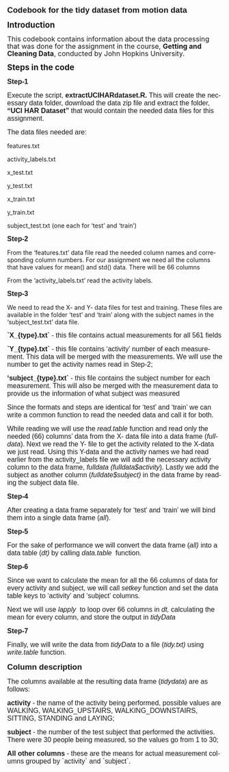 <body lang=EN-US link=blue vlink="#954F72" style='tab-interval:.5in'>

<div class=WordSection1>

<p class=MsoPlainText><b style='mso-bidi-font-weight:normal'><span
style='font-size:14.0pt;font-family:"Calibri",sans-serif;mso-ascii-theme-font:
minor-latin;mso-hansi-theme-font:minor-latin;mso-bidi-font-family:"Courier New"'>Codebook
for the tidy dataset from motion data<o:p></o:p></span></b></p>

<p class=MsoNormal><b style='mso-bidi-font-weight:normal'><span
style='font-size:14.0pt;line-height:107%'>Introduction<o:p></o:p></span></b></p>

<p class=MsoNormal><span style='font-size:12.0pt;line-height:107%;mso-bidi-font-family:
"Courier New"'>This codebook contains information about the data processing
that was done for the assignment in the </span><span style='font-size:12.0pt;
line-height:107%'>course, </span><b style='mso-bidi-font-weight:normal'><span
style='font-size:12.0pt;line-height:107%;mso-bidi-font-family:"Courier New"'>Getting
and Cleaning Data</span></b><span style='font-size:12.0pt;line-height:107%'>,
conducted by John Hopkins University.<span style='mso-spacerun:yes'>  </span><o:p></o:p></span></p>

<p class=MsoNormal><b style='mso-bidi-font-weight:normal'><span
style='font-size:14.0pt;line-height:107%'>Steps in the code<o:p></o:p></span></b></p>

<p class=MsoPlainText><b style='mso-bidi-font-weight:normal'><span
style='font-size:12.0pt;font-family:"Calibri",sans-serif;mso-ascii-theme-font:
minor-latin;mso-hansi-theme-font:minor-latin;mso-bidi-font-family:"Courier New"'>Step-1<o:p></o:p></span></b></p>

<p class=MsoPlainText><span style='font-size:12.0pt;font-family:"Calibri",sans-serif;
mso-ascii-theme-font:minor-latin;mso-hansi-theme-font:minor-latin;mso-bidi-font-family:
"Courier New"'>Execute the script,</span><b style='mso-bidi-font-weight:normal'><span
style='font-size:12.0pt;font-family:"Calibri",sans-serif;mso-ascii-theme-font:
minor-latin;mso-hansi-theme-font:minor-latin'> <span class=SpellE>extractUCIHARdataset.R</span>.
</span></b><span style='font-size:12.0pt;font-family:"Calibri",sans-serif;
mso-ascii-theme-font:minor-latin;mso-hansi-theme-font:minor-latin'>This will
create the necessary data folder, download the data zip file and extract the
folder, <b style='mso-bidi-font-weight:normal'>“UCI HAR Dataset”</b> that would
contain the needed data files for this assignment.<o:p></o:p></span></p>

<p class=MsoPlainText><span style='font-size:12.0pt;font-family:"Calibri",sans-serif;
mso-ascii-theme-font:minor-latin;mso-hansi-theme-font:minor-latin'>The data
files needed are:<o:p></o:p></span></p>

<p class=MsoPlainText><span style='font-size:12.0pt;font-family:"Calibri",sans-serif;
mso-ascii-theme-font:minor-latin;mso-hansi-theme-font:minor-latin'><p>features.txt</p>
<p>activity_labels.txt</p>
<p>x_test.txt</span></p>
<p>y_test.txt</span></p>
<p>x_train.txt</span></p>
<p>y_train.txt</span></p>
<p>subject_test.txt
(one each for ‘test’ and ‘train’)</p></span></p>

<p class=MsoPlainText><b style='mso-bidi-font-weight:normal'><span
style='font-size:12.0pt;font-family:"Calibri",sans-serif;mso-ascii-theme-font:
minor-latin;mso-hansi-theme-font:minor-latin;mso-bidi-font-family:"Courier New"'>Step-2</span></b></p>

<p class=MsoPlainText><span style='font-size:12.0pt;font-family:"Calibri",sans-serif;
mso-ascii-theme-font:minor-latin;mso-hansi-theme-font:minor-latin;mso-bidi-font-family:
"Courier New"'><p>From the ‘features.txt’ data file read the needed column names
and corresponding column numbers. For our assignment we need all the columns
that have values for <span class=GramE>mean(</span>) and <span class=SpellE>std</span>()
data. There will be 66 columns</p>
<p>From the ‘activity_labels.txt’ read the activity labels.</p></span></p>

<p class=MsoPlainText><b style='mso-bidi-font-weight:normal'><span
style='font-size:12.0pt;font-family:"Calibri",sans-serif;mso-ascii-theme-font:
minor-latin;mso-hansi-theme-font:minor-latin;mso-bidi-font-family:"Courier New"'>Step-3</span></b></p>

<p class=MsoPlainText><span style='font-size:12.0pt;font-family:"Calibri",sans-serif;
mso-ascii-theme-font:minor-latin;mso-hansi-theme-font:minor-latin;mso-bidi-font-family:
"Courier New"'><p>We need to read the X- and Y- data files for test and training.
These files are available in the folder ‘test’ and ‘train’ along with the
subject names in the ‘subject_test.txt’ data file.</span></p>

<p class=MsoPlainText><b style='mso-bidi-font-weight:normal'><span
style='font-size:12.0pt;font-family:"Calibri",sans-serif;mso-ascii-theme-font:
minor-latin;mso-hansi-theme-font:minor-latin;mso-bidi-font-family:"Courier New"'>`X<span
class=GramE>_{</span>type}.txt`</span></b><span style='font-size:12.0pt;
font-family:"Calibri",sans-serif;mso-ascii-theme-font:minor-latin;mso-hansi-theme-font:
minor-latin;mso-bidi-font-family:"Courier New"'> - this file contains actual
measurements for all 561 fields</span></p>

<p class=MsoPlainText><b style='mso-bidi-font-weight:normal'><span
style='font-size:12.0pt;font-family:"Calibri",sans-serif;mso-ascii-theme-font:
minor-latin;mso-hansi-theme-font:minor-latin;mso-bidi-font-family:"Courier New"'>`Y<span
class=GramE>_{</span>type}.txt`</span></b><span style='font-size:12.0pt;
font-family:"Calibri",sans-serif;mso-ascii-theme-font:minor-latin;mso-hansi-theme-font:
minor-latin;mso-bidi-font-family:"Courier New"'> - this file contains
‘activity’ number of each measurement. This data will be merged with the
measurements. We will use the number to get the activity names read in Step-2;</span></p>

<p class=MsoPlainText><b style='mso-bidi-font-weight:normal'><span
style='font-size:12.0pt;font-family:"Calibri",sans-serif;mso-ascii-theme-font:
minor-latin;mso-hansi-theme-font:minor-latin;mso-bidi-font-family:"Courier New"'>‘subject<span
class=GramE>_{</span>type}.txt`</span></b><span style='font-size:12.0pt;
font-family:"Calibri",sans-serif;mso-ascii-theme-font:minor-latin;mso-hansi-theme-font:
minor-latin;mso-bidi-font-family:"Courier New"'> - this file contains the
subject number for each measurement. This will also be merged with the
measurement data to provide us the information of what subject was measured</span></p>

<p class=MsoPlainText><span style='font-size:12.0pt;font-family:"Calibri",sans-serif;
mso-ascii-theme-font:minor-latin;mso-hansi-theme-font:minor-latin;mso-bidi-font-family:
"Courier New"'>Since the formats and steps are identical for ‘test’ and ‘train’
we can write a common function to read the needed data and call it for both.</span></p>

<p class=MsoPlainText><span style='font-size:12.0pt;font-family:"Calibri",sans-serif;
mso-ascii-theme-font:minor-latin;mso-hansi-theme-font:minor-latin;mso-bidi-font-family:
"Courier New"'>While reading we will use the <span class=SpellE><i
style='mso-bidi-font-style:normal'>read.table</i></span> function and read only
the needed (66) columns’ data from the X- data file into a data frame (<span
class=SpellE><i style='mso-bidi-font-style:normal'>fulldata</i></span>). Next
we read the Y- file to get the activity related to the X-data we just read.
Using this Y-data and the activity names we had read earlier from the <span
class=SpellE>activity_labels</span> file we will add the necessary activity
column to the data frame, <span class=SpellE><i style='mso-bidi-font-style:
normal'>fulldata</i></span><i style='mso-bidi-font-style:normal'> (<span
class=SpellE>fulldata$activity</span></i>). Lastly we add the subject as
another column (<span class=SpellE><i style='mso-bidi-font-style:normal'>fulldate$subject</i></span><i
style='mso-bidi-font-style:normal'>) </i>in the data frame by reading the
subject data file.</span></p>

<p class=MsoPlainText><b style='mso-bidi-font-weight:normal'><span
style='font-size:12.0pt;font-family:"Calibri",sans-serif;mso-ascii-theme-font:
minor-latin;mso-hansi-theme-font:minor-latin;mso-bidi-font-family:"Courier New"'>Step-4</span></b></p>

<p class=MsoPlainText><span style='font-size:12.0pt;font-family:"Calibri",sans-serif;
mso-ascii-theme-font:minor-latin;mso-hansi-theme-font:minor-latin;mso-bidi-font-family:
"Courier New"'>After creating a data frame separately for ‘test’ and ‘train’ we
will bind them into a single data frame (<i style='mso-bidi-font-style:normal'>all</i>).</span></p>

<p class=MsoPlainText><b style='mso-bidi-font-weight:normal'><span
style='font-size:12.0pt;font-family:"Calibri",sans-serif;mso-ascii-theme-font:
minor-latin;mso-hansi-theme-font:minor-latin;mso-bidi-font-family:"Courier New"'>Step-5</span></b></p>

<p class=MsoPlainText><span style='font-size:12.0pt;font-family:"Calibri",sans-serif;
mso-ascii-theme-font:minor-latin;mso-hansi-theme-font:minor-latin;mso-bidi-font-family:
"Courier New"'>For the sake of performance we will convert the data frame (<i
style='mso-bidi-font-style:normal'>all)</i> into a data table (<span
class=SpellE><i style='mso-bidi-font-style:normal'>dt</i></span><i
style='mso-bidi-font-style:normal'>)</i> by calling <span class=SpellE><span
class=GramE><i style='mso-bidi-font-style:normal'>data.table</i></span></span><span
class=GramE><i style='mso-bidi-font-style:normal'> </i><span
style='mso-spacerun:yes'> </span>function</span>.</span></p>

<p class=MsoPlainText><b style='mso-bidi-font-weight:normal'><span
style='font-size:12.0pt;font-family:"Calibri",sans-serif;mso-ascii-theme-font:
minor-latin;mso-hansi-theme-font:minor-latin;mso-bidi-font-family:"Courier New"'>Step-6</span></b></p>

<p class=MsoPlainText><span style='font-size:12.0pt;font-family:"Calibri",sans-serif;
mso-ascii-theme-font:minor-latin;mso-hansi-theme-font:minor-latin;mso-bidi-font-family:
"Courier New"'>Since we want to calculate the mean for all the 66 columns of data
for every activity and subject, we will call <span class=SpellE><i
style='mso-bidi-font-style:normal'>setkey</i></span> function and set the data
table keys to ‘activity’ and ‘subject’ columns<i style='mso-bidi-font-style:
normal'>.</i></span></p>

<p class=MsoPlainText><span style='font-size:12.0pt;font-family:"Calibri",sans-serif;
mso-ascii-theme-font:minor-latin;mso-hansi-theme-font:minor-latin;mso-bidi-font-family:
"Courier New"'>Next we will use <span class=SpellE><span class=GramE><i
style='mso-bidi-font-style:normal'>lapply</i></span></span><span class=GramE><i
style='mso-bidi-font-style:normal'> </i><span
style='mso-spacerun:yes'> </span>to</span> loop over 66 columns in <span
class=SpellE><i style='mso-bidi-font-style:normal'>dt</i></span><i
style='mso-bidi-font-style:normal'>, </i>calculating the mean for every column,
and store the output in <span class=SpellE><i style='mso-bidi-font-style:normal'>tidyData</i></span><i
style='mso-bidi-font-style:normal'></i></span></p>

<p class=MsoPlainText><b style='mso-bidi-font-weight:normal'><span
style='font-size:12.0pt;font-family:"Calibri",sans-serif;mso-ascii-theme-font:
minor-latin;mso-hansi-theme-font:minor-latin;mso-bidi-font-family:"Courier New"'>Step-7</span></b></p>

<p class=MsoPlainText><span style='font-size:12.0pt;font-family:"Calibri",sans-serif;
mso-ascii-theme-font:minor-latin;mso-hansi-theme-font:minor-latin;mso-bidi-font-family:
"Courier New"'>Finally, we will write the data from <span class=SpellE><i
style='mso-bidi-font-style:normal'>tidyData</i></span><i style='mso-bidi-font-style:
normal'> </i>to a file (<i style='mso-bidi-font-style:normal'>tidy.txt) </i>using
<span class=SpellE><i style='mso-bidi-font-style:normal'>write.table</i></span><i
style='mso-bidi-font-style:normal'> </i>function.</span></p>

<p class=MsoPlainText><b style='mso-bidi-font-weight:normal'><span
style='font-size:14.0pt;font-family:"Calibri",sans-serif;mso-ascii-theme-font:
minor-latin;mso-hansi-theme-font:minor-latin;mso-bidi-font-family:"Courier New"'>Column
description</span></b></p>

<p class=MsoPlainText><span style='font-size:12.0pt;font-family:"Calibri",sans-serif;
mso-ascii-theme-font:minor-latin;mso-hansi-theme-font:minor-latin;mso-bidi-font-family:
"Courier New"'>The columns available at the resulting data frame (<span
class=SpellE><i style='mso-bidi-font-style:normal'>tidydata</i></span>) are as
follows:</span></p>

<p class=MsoPlainText><span class=GramE><b style='mso-bidi-font-weight:normal'><span
style='font-size:12.0pt;font-family:"Calibri",sans-serif;mso-ascii-theme-font:
minor-latin;mso-hansi-theme-font:minor-latin;mso-bidi-font-family:"Courier New"'>activity</span></b></span><span
style='font-size:12.0pt;font-family:"Calibri",sans-serif;mso-ascii-theme-font:
minor-latin;mso-hansi-theme-font:minor-latin;mso-bidi-font-family:"Courier New"'>
- the name of the activity being performed, possible values are WALKING,
WALKING_UPSTAIRS, WALKING_DOWNSTAIRS, SITTING, STANDING and LAYING;</span></p>

<p class=MsoPlainText><span class=GramE><b style='mso-bidi-font-weight:normal'><span
style='font-size:12.0pt;font-family:"Calibri",sans-serif;mso-ascii-theme-font:
minor-latin;mso-hansi-theme-font:minor-latin;mso-bidi-font-family:"Courier New"'>subject</span></b></span><span
style='font-size:12.0pt;font-family:"Calibri",sans-serif;mso-ascii-theme-font:
minor-latin;mso-hansi-theme-font:minor-latin;mso-bidi-font-family:"Courier New"'>
- the number of the test subject that performed the activities. There were 30
people being measured, so the values go from 1 to 30;</span></p>

<p class=MsoPlainText><b style='mso-bidi-font-weight:normal'><span
style='font-size:12.0pt;font-family:"Calibri",sans-serif;mso-ascii-theme-font:
minor-latin;mso-hansi-theme-font:minor-latin;mso-bidi-font-family:"Courier New"'>All
other columns </span></b><span style='font-size:12.0pt;font-family:"Calibri",sans-serif;
mso-ascii-theme-font:minor-latin;mso-hansi-theme-font:minor-latin;mso-bidi-font-family:
"Courier New"'>- these are the means for actual measurement columns grouped by
`activity` and `subject`.</span><span
style='font-family:"Calibri",sans-serif;mso-ascii-theme-font:minor-latin;
mso-hansi-theme-font:minor-latin;mso-bidi-font-family:"Courier New"'></span></p>

<p class=MsoPlainText><span style='font-family:"Courier New"'><o:p>&nbsp;</o:p></span></p>

</div>

</body>

</html>
